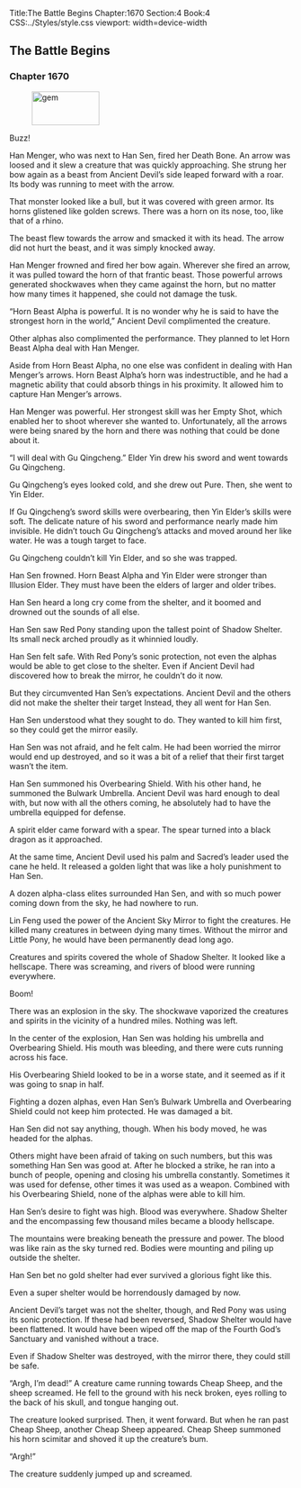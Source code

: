 Title:The Battle Begins 
Chapter:1670 
Section:4 
Book:4 
CSS:../Styles/style.css 
viewport: width=device-width
  
## The Battle Begins
### Chapter 1670 
<figure>
	<img src="../Images/gem.gif" alt="gem" id="gem" width="120" height="60" />
</figure>
  

  
  Buzz!

Han Menger, who was next to Han Sen, fired her Death Bone. An arrow was loosed and it slew a creature that was quickly approaching. She strung her bow again as a beast from Ancient Devil’s side leaped forward with a roar. Its body was running to meet with the arrow.

That monster looked like a bull, but it was covered with green armor. Its horns glistened like golden screws. There was a horn on its nose, too, like that of a rhino.

The beast flew towards the arrow and smacked it with its head. The arrow did not hurt the beast, and it was simply knocked away.

Han Menger frowned and fired her bow again. Wherever she fired an arrow, it was pulled toward the horn of that frantic beast. Those powerful arrows generated shockwaves when they came against the horn, but no matter how many times it happened, she could not damage the tusk.

“Horn Beast Alpha is powerful. It is no wonder why he is said to have the strongest horn in the world,” Ancient Devil complimented the creature.

Other alphas also complimented the performance. They planned to let Horn Beast Alpha deal with Han Menger.

Aside from Horn Beast Alpha, no one else was confident in dealing with Han Menger’s arrows. Horn Beast Alpha’s horn was indestructible, and he had a magnetic ability that could absorb things in his proximity. It allowed him to capture Han Menger’s arrows.

Han Menger was powerful. Her strongest skill was her Empty Shot, which enabled her to shoot wherever she wanted to. Unfortunately, all the arrows were being snared by the horn and there was nothing that could be done about it.

“I will deal with Gu Qingcheng.” Elder Yin drew his sword and went towards Gu Qingcheng.

Gu Qingcheng’s eyes looked cold, and she drew out Pure. Then, she went to Yin Elder.

If Gu Qingcheng’s sword skills were overbearing, then Yin Elder’s skills were soft. The delicate nature of his sword and performance nearly made him invisible. He didn’t touch Gu Qingcheng’s attacks and moved around her like water. He was a tough target to face.

Gu Qingcheng couldn’t kill Yin Elder, and so she was trapped.

Han Sen frowned. Horn Beast Alpha and Yin Elder were stronger than Illusion Elder. They must have been the elders of larger and older tribes.

Han Sen heard a long cry come from the shelter, and it boomed and drowned out the sounds of all else.

Han Sen saw Red Pony standing upon the tallest point of Shadow Shelter. Its small neck arched proudly as it whinnied loudly.

Han Sen felt safe. With Red Pony’s sonic protection, not even the alphas would be able to get close to the shelter. Even if Ancient Devil had discovered how to break the mirror, he couldn’t do it now.

But they circumvented Han Sen’s expectations. Ancient Devil and the others did not make the shelter their target Instead, they all went for Han Sen.

Han Sen understood what they sought to do. They wanted to kill him first, so they could get the mirror easily.

Han Sen was not afraid, and he felt calm. He had been worried the mirror would end up destroyed, and so it was a bit of a relief that their first target wasn’t the item.

Han Sen summoned his Overbearing Shield. With his other hand, he summoned the Bulwark Umbrella. Ancient Devil was hard enough to deal with, but now with all the others coming, he absolutely had to have the umbrella equipped for defense.

A spirit elder came forward with a spear. The spear turned into a black dragon as it approached.

At the same time, Ancient Devil used his palm and Sacred’s leader used the cane he held. It released a golden light that was like a holy punishment to Han Sen.

A dozen alpha-class elites surrounded Han Sen, and with so much power coming down from the sky, he had nowhere to run.

Lin Feng used the power of the Ancient Sky Mirror to fight the creatures. He killed many creatures in between dying many times. Without the mirror and Little Pony, he would have been permanently dead long ago.

Creatures and spirits covered the whole of Shadow Shelter. It looked like a hellscape. There was screaming, and rivers of blood were running everywhere.

Boom!

There was an explosion in the sky. The shockwave vaporized the creatures and spirits in the vicinity of a hundred miles. Nothing was left.

In the center of the explosion, Han Sen was holding his umbrella and Overbearing Shield. His mouth was bleeding, and there were cuts running across his face.

His Overbearing Shield looked to be in a worse state, and it seemed as if it was going to snap in half.

Fighting a dozen alphas, even Han Sen’s Bulwark Umbrella and Overbearing Shield could not keep him protected. He was damaged a bit.

Han Sen did not say anything, though. When his body moved, he was headed for the alphas.

Others might have been afraid of taking on such numbers, but this was something Han Sen was good at. After he blocked a strike, he ran into a bunch of people, opening and closing his umbrella constantly. Sometimes it was used for defense, other times it was used as a weapon. Combined with his Overbearing Shield, none of the alphas were able to kill him.

Han Sen’s desire to fight was high. Blood was everywhere. Shadow Shelter and the encompassing few thousand miles became a bloody hellscape.

The mountains were breaking beneath the pressure and power. The blood was like rain as the sky turned red. Bodies were mounting and piling up outside the shelter.

Han Sen bet no gold shelter had ever survived a glorious fight like this.

Even a super shelter would be horrendously damaged by now.

Ancient Devil’s target was not the shelter, though, and Red Pony was using its sonic protection. If these had been reversed, Shadow Shelter would have been flattened. It would have been wiped off the map of the Fourth God’s Sanctuary and vanished without a trace.

Even if Shadow Shelter was destroyed, with the mirror there, they could still be safe.

“Argh, I’m dead!” A creature came running towards Cheap Sheep, and the sheep screamed. He fell to the ground with his neck broken, eyes rolling to the back of his skull, and tongue hanging out.

The creature looked surprised. Then, it went forward. But when he ran past Cheap Sheep, another Cheap Sheep appeared. Cheap Sheep summoned his horn scimitar and shoved it up the creature’s bum.

“Argh!”

The creature suddenly jumped up and screamed.
